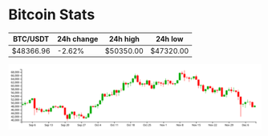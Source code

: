 # Bitcoin Stats

BTC/USDT|24h change|24h high|24h low|
|---|---|---|---|
|$48366.96|-2.62%|$50350.00|$47320.00|

<img src="./chart.svg">
